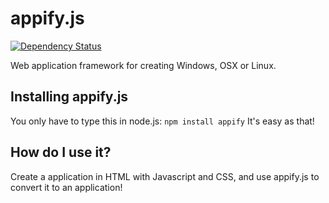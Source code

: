 appify.js
=========
[![Dependency Status](https://gemnasium.com/Bennievv/appify.js.png)](https://gemnasium.com/Bennievv/appify.js)

Web application framework for creating Windows, OSX or Linux.

Installing appify.js
--------------------
You only have to type this in node.js:
```npm install appify```
It's easy as that!

How do I use it?
----------------
Create a application in HTML with Javascript and CSS, and use appify.js to convert it to an application!
